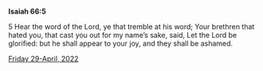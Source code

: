 **Isaiah 66:5**

5 Hear the word of the Lord, ye that tremble at his word; Your brethren that hated you, that cast you out for my name’s sake, said, Let the Lord be glorified: but he shall appear to your joy, and they shall be ashamed.

[Friday 29-April, 2022](https://t.me/s/daily_scripture)
